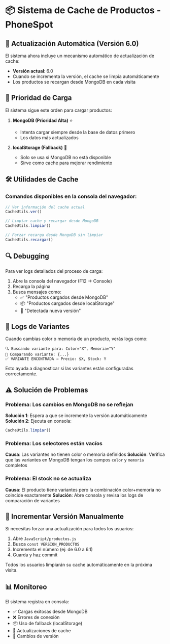 # 📦 Sistema de Cache de Productos - PhoneSpot

## 🔄 Actualización Automática (Versión 6.0)

El sistema ahora incluye un mecanismo automático de actualización de cache:

- **Versión actual**: 6.0
- Cuando se incrementa la versión, el cache se limpia automáticamente
- Los productos se recargan desde MongoDB en cada visita

## 🎯 Prioridad de Carga

El sistema sigue este orden para cargar productos:

1. **MongoDB (Prioridad Alta)** ⭐
   - Intenta cargar siempre desde la base de datos primero
   - Los datos más actualizados

2. **localStorage (Fallback)** 💾
   - Solo se usa si MongoDB no está disponible
   - Sirve como cache para mejorar rendimiento

## 🛠️ Utilidades de Cache

### Comandos disponibles en la consola del navegador:

```javascript
// Ver información del cache actual
CacheUtils.ver()

// Limpiar cache y recargar desde MongoDB
CacheUtils.limpiar()

// Forzar recarga desde MongoDB sin limpiar
CacheUtils.recargar()
```

## 🔍 Debugging

Para ver logs detallados del proceso de carga:

1. Abre la consola del navegador (F12 → Console)
2. Recarga la página
3. Busca mensajes como:
   - ✅ "Productos cargados desde MongoDB"
   - 📦 "Productos cargados desde localStorage"
   - 🔄 "Detectada nueva versión"

## 📝 Logs de Variantes

Cuando cambias color o memoria de un producto, verás logs como:

```
🔍 Buscando variante para: Color="X", Memoria="Y"
🔎 Comparando variante: {...}
✅ VARIANTE ENCONTRADA → Precio: $X, Stock: Y
```

Esto ayuda a diagnosticar si las variantes están configuradas correctamente.

## ⚠️ Solución de Problemas

### Problema: Los cambios en MongoDB no se reflejan

**Solución 1**: Espera a que se incremente la versión automáticamente
**Solución 2**: Ejecuta en consola:
```javascript
CacheUtils.limpiar()
```

### Problema: Los selectores están vacíos

**Causa**: Las variantes no tienen color o memoria definidos
**Solución**: Verifica que las variantes en MongoDB tengan los campos `color` y `memoria` completos

### Problema: El stock no se actualiza

**Causa**: El producto tiene variantes pero la combinación color+memoria no coincide exactamente
**Solución**: Abre consola y revisa los logs de comparación de variantes

## 🚀 Incrementar Versión Manualmente

Si necesitas forzar una actualización para todos los usuarios:

1. Abre `JavaScript/productos.js`
2. Busca `const VERSION_PRODUCTOS`
3. Incrementa el número (ej: de 6.0 a 6.1)
4. Guarda y haz commit

Todos los usuarios limpiarán su cache automáticamente en la próxima visita.

## 📊 Monitoreo

El sistema registra en consola:
- ✅ Cargas exitosas desde MongoDB
- ❌ Errores de conexión
- 📦 Uso de fallback (localStorage)
- 💾 Actualizaciones de cache
- 🔄 Cambios de versión

